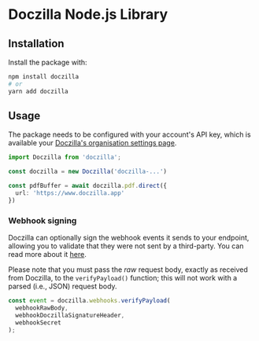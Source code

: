 # Doczilla Node.js Library

## Installation

Install the package with:

```sh
npm install doczilla
# or
yarn add doczilla
```

## Usage

The package needs to be configured with your account's API key, which is
available your [Doczilla's organisation settings page](https://www.doczilla.app/login).

```ts
import Doczilla from 'doczilla';

const doczilla = new Doczilla('doczilla-...')

const pdfBuffer = await doczilla.pdf.direct({
  url: 'https://www.doczilla.app'
})
```

### Webhook signing

Doczilla can optionally sign the webhook events it sends to your endpoint, allowing you to validate that they were not
sent by a third-party. You can read more about it [here](https://docs.doczilla.app/webhooks).

Please note that you must pass the _raw_ request body, exactly as received from Doczilla, to the `verifyPayload()`
function; this will not work with a parsed (i.e., JSON) request body.

```js
const event = doczilla.webhooks.verifyPayload(
  webhookRawBody,
  webhookDoczillaSignatureHeader,
  webhookSecret
);
```
